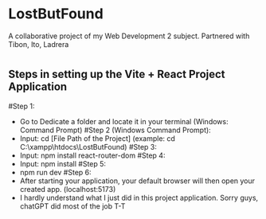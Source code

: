 # LostButFound
A collaborative project of my Web Development 2 subject. Partnered with Tibon, Ito, Ladrera

#

## Steps in setting up the Vite + React Project Application

#Step 1:
- Go to Dedicate a folder and locate it in your terminal (Windows: Command Prompt)
#Step 2 (Windows Command Prompt):
- Input: cd [File Path of the Project] (example: cd C:\xampp\htdocs\LostButFound)
#Step 3:
- Input: npm install react-router-dom
#Step 4:
- Input: npm install
#Step 5:
- npm run dev
#Step 6:
- After starting your application, your default browser will then open your created app.
(localhost:5173)
- I hardly understand what I just did in this project application. Sorry guys, chatGPT did most of the job T-T
